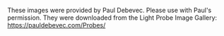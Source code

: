These images were provided by Paul Debevec.  Please use with Paul's permission. They were downloaded from the Light Probe Image Gallery: https://pauldebevec.com/Probes/ 
